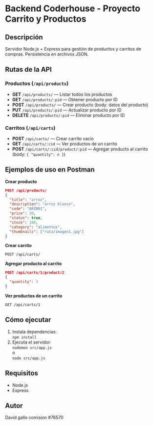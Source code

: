 # Backend Coderhouse - Proyecto Carrito y Productos

## Descripción
Servidor Node.js + Express para gestión de productos y carritos de compras. Persistencia en archivos JSON.

## Rutas de la API

### Productos (`/api/products`)
- **GET** `/api/products/` — Listar todos los productos
- **GET** `/api/products/:pid` — Obtener producto por ID
- **POST** `/api/products/` — Crear producto (body: datos del producto)
- **PUT** `/api/products/:pid` — Actualizar producto por ID
- **DELETE** `/api/products/:pid` — Eliminar producto por ID

### Carritos (`/api/carts`)
- **POST** `/api/carts/` — Crear carrito vacío
- **GET** `/api/carts/:cid` — Ver productos de un carrito
- **POST** `/api/carts/:cid/product/:pid` — Agregar producto al carrito (body: `{ "quantity": n }`)

## Ejemplos de uso en Postman

**Crear producto**
```json
POST /api/products/
{
  "title": "arroz",
  "description": "arroz blanco",
  "code": "ARZ001",
  "price": 30,
  "status": true,
  "stock": 100,
  "category": "alimentos",
  "thumbnails": ["ruta/imagen1.jpg"]
}
```

**Crear carrito**
```
POST /api/carts/
```

**Agregar producto al carrito**
```json
POST /api/carts/1/product/2
{
  "quantity": 3
}
```

**Ver productos de un carrito**
```
GET /api/carts/1
```

## Cómo ejecutar
1. Instala dependencias:  
   `npm install`
2. Ejecuta el servidor:  
   `nodemon src/app.js`  
   o  
   `node src/app.js`

## Requisitos
- Node.js
- Express

## Autor
David gallo comision #76570